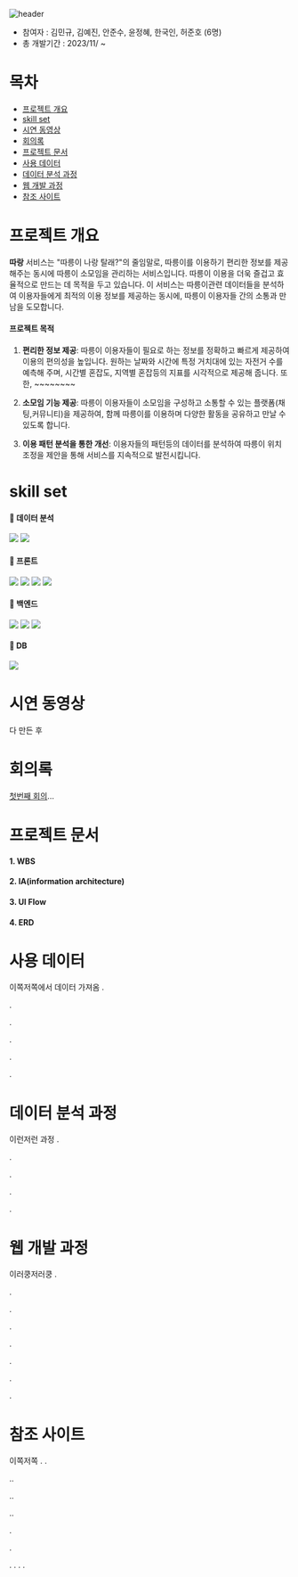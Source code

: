 ![header](https://capsule-render.vercel.app/api?type=wave&color=68C186&height=350&section=header&text=따랑🚲&fontSize=60&fontColor=C1BAB8&stroke=3A2F32&strokeWidth=2&animation=twinkling)

- 참여자 : 김민규, 김예진, 안준수, 윤정혜, 한국인, 허준호 (6명)
- 총 개발기간 : 2023/11/ ~

# 목차
- [프로젝트 개요](#프로젝트-개요)
- [skill set](#skill-set)
- [시연 동영상](#시연-동영상)
- [회의록](#회의록)
- [프로젝트 문서](#프로젝트-문서)
- [사용 데이터](#사용-데이터)
- [데이터 분석 과정](#데이터-분석-과정)
- [웹 개발 과정](#웹-개발-과정)
- [참조 사이트](#참조-사이트)
  
# <a name="프로젝트-개요">프로젝트 개요</a>
**따랑** 서비스는 "따릉이 나랑 탈래?"의 줄임말로, 따릉이를 이용하기 편리한 정보를 제공해주는 동시에 따릉이 소모임을 관리하는 서비스입니다.
 따릉이 이용을 더욱 즐겁고 효율적으로 만드는 데 목적을 두고 있습니다. 이 서비스는 따릉이관련 데이터들을 분석하여 이용자들에게 최적의 이용 정보를 제공하는 동시에, 따릉이 이용자들 간의 소통과 만남을 도모합니다.

#### 프로젝트 목적

1. **편리한 정보 제공**: 따릉이 이용자들이 필요로 하는 정보를 정확하고 빠르게 제공하여 이용의 편의성을 높입니다. 원하는 날짜와 시간에 특정 거치대에 있는 자전거 수를 예측해 주며, 시간별 혼잡도, 지역별 혼잡등의 지표를 시각적으로 제공해 줍니다. 또한, ~~~~~~~~

2. **소모임 기능 제공**: 따릉이 이용자들이 소모임을 구성하고 소통할 수 있는 플랫폼(채팅,커뮤니티)을 제공하여, 함께 따릉이를 이용하며 다양한 활동을 공유하고 만날 수 있도록 합니다.

3. **이용 패턴 분석을 통한 개선**: 이용자들의 패턴등의 데이터를 분석하여 따릉이 위치 조정을 제안을 통해 서비스를 지속적으로 발전시킵니다.



# <a name="skill-set">skill set</a>
#### 📍 데이터 분석
<img src="https://img.shields.io/badge/Python-3776AB6?style=for-the-badge&logo=Python&logoColor=white"> <img src="https://img.shields.io/badge/tableau-E97627?style=for-the-badge&logo=tableau&logoColor=white"> 

#### 📍 프론트
 <img src="https://img.shields.io/badge/HTML5-E34F26?style=for-the-badge&logo=HTML5&logoColor=white"> <img src="https://img.shields.io/badge/CSS3-1572B6?style=for-the-badge&logo=CSS3&logoColor=white"> 
<img src="https://img.shields.io/badge/JavaScript-F7DF1E?style=for-the-badge&logo=JavaScript&logoColor=white">
<img src="https://img.shields.io/badge/jQuery-0769AD?style=for-the-badge&logo=jQuery&logoColor=white">


#### 📍 백엔드
<img src="https://img.shields.io/badge/django-092E20?style=for-the-badge&logo=django&logoColor=white">  <img src="https://img.shields.io/badge/Spring boot-6DB33F?style=for-the-badge&logo=Spring boot&logoColor=white">  <img src="https://img.shields.io/badge/JPA-000000?style=for-the-badge&logo=JPA&logoColor=white">
#### 📍 DB

<img src="https://img.shields.io/badge/MariaDB-003545?style=for-the-badge&logo=MariaDB&logoColor=white">

# <a name="시연-동영상">시연 동영상</a>
다 만든 후

# <a name="회의록">회의록</a>
<a href="">첫번째 회의</a>...

# <a name="프로젝트-문서">프로젝트 문서</a>
#### 1. WBS

#### 2. IA(information architecture)

#### 3. UI Flow

#### 4. ERD



# <a name="사용-데이터">사용 데이터</a>
이쪽저쪽에서 데이터 가져옴
.

.

.

.

.

.

# <a name="데이터-분석-과정">데이터 분석 과정</a>
이런저런 과정
.

.

.

.

.

# <a name="웹-개발-과정">웹 개발 과정</a>
이러쿵저러쿵
.

.

.

.

.

.


.


.

# <a name="참조-사이트">참조 사이트</a>
이쪽저쪽 .
.

..

..

..

.

.

.
.
.
.

